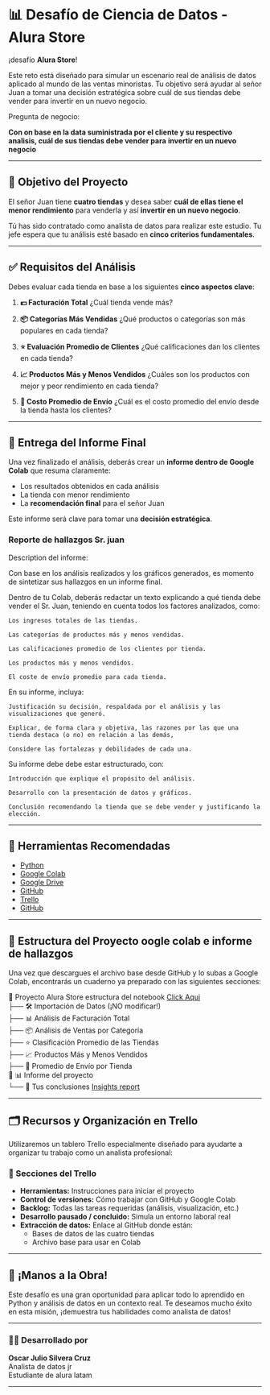# 📊 Desafío de Ciencia de Datos - Alura Store

¡desafío **Alura Store**!

Este reto está diseñado para simular un escenario real de análisis de datos aplicado al mundo de las ventas minoristas. Tu
objetivo será ayudar al señor Juan a tomar una decisión estratégica sobre cuál de sus tiendas debe vender para invertir
en un nuevo negocio.

Pregunta de negocio:

 **Con on base en la data suministrada por el cliente y su respectivo analisis, cuál de sus tiendas debe vender para**
 **invertir en un nuevo negocio**

---

## 🎯 Objetivo del Proyecto

El señor Juan tiene **cuatro tiendas** y desea saber **cuál de ellas tiene el menor rendimiento** para venderla y así **invertir en un nuevo negocio**.

Tú has sido contratado como analista de datos para realizar este estudio. Tu jefe espera que tu análisis esté basado en **cinco criterios fundamentales**.

---

## ✅ Requisitos del Análisis

Debes evaluar cada tienda en base a los siguientes **cinco aspectos clave**:

1. **💵 Facturación Total**
   ¿Cuál tienda vende más?

2. **📦 Categorías Más Vendidas**
   ¿Qué productos o categorías son más populares en cada tienda?

3. **⭐ Evaluación Promedio de Clientes**
   ¿Qué calificaciones dan los clientes en cada tienda?

4. **📈 Productos Más y Menos Vendidos**
   ¿Cuáles son los productos con mejor y peor rendimiento en cada tienda?

5. **🚚 Costo Promedio de Envío**
   ¿Cuál es el costo promedio del envío desde la tienda hasta los clientes?

---

## 📝 Entrega del Informe Final

Una vez finalizado el análisis, deberás crear un **informe dentro de Google Colab** que resuma claramente:

- Los resultados obtenidos en cada análisis
- La tienda con menor rendimiento
- La **recomendación final** para el señor Juan

Este informe será clave para tomar una **decisión estratégica**.

### Reporte de hallazgos  Sr. juan

Description del informe:

Con base en los análisis realizados y los gráficos generados, es momento de sintetizar sus hallazgos en un informe final.

Dentro de tu Colab, deberás redactar un texto explicando a qué tienda debe vender el Sr. Juan, teniendo en cuenta todos
los factores analizados, como:

    Los ingresos totales de las tiendas.

    Las categorías de productos más y menos vendidas.

    Las calificaciones promedio de los clientes por tienda.

    Los productos más y menos vendidos.

    El coste de envío promedio para cada tienda.

En su informe, incluya:

    Justificación su decisión, respaldada por el análisis y las visualizaciones que generó.

    Explicar, de forma clara y objetiva, las razones por las que una tienda destaca (o no) en relación a las demás,

    Considere las fortalezas y debilidades de cada una.

Su informe debe debe estar estructurado, con:

    Introducción que explique el propósito del análisis.

    Desarrollo con la presentación de datos y gráficos.

    Conclusión recomendando la tienda que se debe vender y justificando la elección.

---

## 🧰 Herramientas Recomendadas

- [Python](https://www.python.org/)
- [Google Colab](https://colab.research.google.com/)
- [Google Drive](https://drive.google.com/)
- [GitHub](https://github.com/)
- [Trello](https://trello.com/b/AM8lA9mx/challenge-one-data-science-alura-store-trello)
- [GitHub](https://github.com/ojsilvera/AlluraG8_2025_Challenge_Alura_Store)

---

## 📁 Estructura del Proyecto oogle colab e informe de hallazgos

Una vez que descargues el archivo base desde GitHub y lo subas a Google Colab, encontrarás un cuaderno ya preparado con
las siguientes secciones:

📂 Proyecto Alura Store estructura del notebook [Click Aqui](https://colab.research.google.com/github/ojsilvera/AlluraG8_2025_Challenge_Alura_Store/blob/main/AluraStoreLatam.ipynb)\
      ├── 🛠️ Importación de Datos (¡NO modificar!)\
      ├── 📊 Análisis de Facturación Total\
      ├── 📦 Análisis de Ventas por Categoría\
      ├── ⭐ Clasificación Promedio de las Tiendas\
      ├── 📈 Productos Más y Menos Vendidos\
      ├── 🚚 Promedio de Envío por Tienda\
📂 📊 Informe del proyecto\
      └── 🚚 Tus conclusiones [Insights report](insightsReport.md)

---

## 🗂️ Recursos y Organización en Trello

Utilizaremos un tablero Trello especialmente diseñado para ayudarte a organizar tu trabajo como un analista profesional:

### 🔧 Secciones del Trello

- **Herramientas:** Instrucciones para iniciar el proyecto
- **Control de versiones:** Cómo trabajar con GitHub y Google Colab
- **Backlog:** Todas las tareas requeridas (análisis, visualización, etc.)
- **Desarrollo pausado / concluido:** Simula un entorno laboral real
- **Extracción de datos:** Enlace al GitHub donde están:
  - Bases de datos de las cuatro tiendas
  - Archivo base para usar en Colab

---

## 🚀 ¡Manos a la Obra!

Este desafío es una gran oportunidad para aplicar todo lo aprendido en Python y análisis de datos en un contexto real.
Te deseamos mucho éxito en esta misión, ¡demuestra tus habilidades como analista de datos!

---

### 👨‍🏫 Desarrollado por

**Oscar Julio Silvera Cruz**\
Analista de datos jr\
Estudiante de alura latam

---
